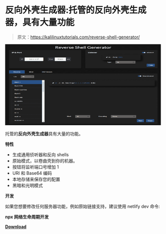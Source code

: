 # 反向外壳生成器:托管的反向外壳生成器，具有大量功能

> 原文：<https://kalilinuxtutorials.com/reverse-shell-generator/>

[![Reverse Shell Generator : Hosted Reverse Shell Generator With A Ton Of Functionality](img/f2459a8caee3e1442cb10b12703a7697.png "Reverse Shell Generator : Hosted Reverse Shell Generator With A Ton Of Functionality")](https://1.bp.blogspot.com/-lL824SkCtv8/YFguH-nEqGI/AAAAAAAAIns/jSMIirO6t2UF2ztI5BDJhJmeFC3YzDlCQCLcBGAsYHQ/s728/reverse-shell-generator%25281%2529.png)

托管的**反向外壳生成器**具有大量的功能。

**特性**

*   生成通用侦听器和反向 shells
*   原始模式，以卷曲壳到你的机器。
*   按钮将监听端口号增加 1
*   URI 和 Base64 编码
*   本地存储来保存您的配置
*   黑暗和光明模式

**开发**

如果您想要修改任何服务器功能，例如原始链接支持，建议使用 netlify dev 命令:

**npx 网络生命周期开发**

[**Download**](https://github.com/0dayCTF/reverse-shell-generator)